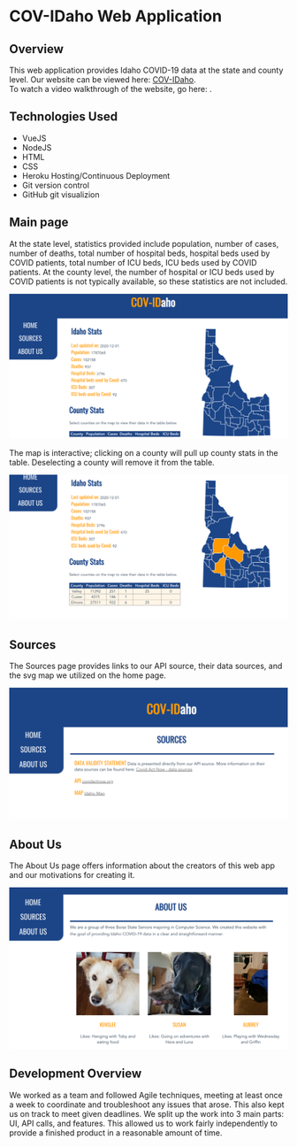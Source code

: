 # COV-IDaho Web Application

## Overview
This web application provides Idaho COVID-19 data at the state and county level. Our website can be viewed here: [COV-IDaho](https://cov-idaho.herokuapp.com/). <br />
To watch a video walkthrough of the website, go here: [](). 

## Technologies Used
* VueJS
* NodeJS
* HTML
* CSS
* Heroku Hosting/Continuous Deployment
* Git version control
* GitHub git visualizion 

## Main page
At the state level, statistics provided include population, number of cases, number of deaths, total number of  hospital beds, hospital beds used by COVID patients, total number of ICU beds, ICU beds used by COVID patients.  At the county level, the number of hospital or ICU beds used by COVID patients is not typically available, so these statistics are not included. 

<img src="assets/main-page.png" title="Main Page"/>

The map is interactive; clicking on a county will pull up county stats in the table. Deselecting a county will remove it from the table. 

<img src="assets/main-page-table.png" title="Table and interactive map" />

## Sources
The Sources page provides links to our API source, their data sources, and the svg map we utilized on the home page.

<img src="assets/sources.png" title="Sources Page" />

## About Us
The About Us page offers information about the creators of this web app and our motivations for creating it. 

<img src="assets/about-us.png" title="About Us Page" />

## Development Overview
We worked as a team and followed Agile techniques, meeting at least once a week to coordinate and troubleshoot any issues that arose. This also kept us on track to meet given deadlines. We split up the work into 3 main parts: UI, API calls, and features. This allowed us to work fairly independently to provide a finished product in a reasonable amount of time.
